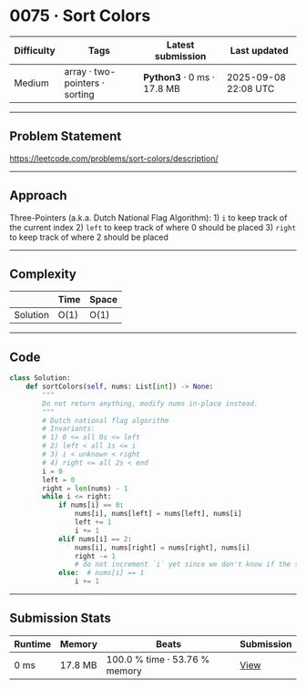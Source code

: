 # 0075 · Sort Colors

| Difficulty | Tags | Latest submission | Last updated |
| --- | --- | --- | --- |
| Medium | array · two-pointers · sorting | **Python3** · 0 ms · 17.8 MB | 2025-09-08 22:08 UTC |

---

## Problem Statement
https://leetcode.com/problems/sort-colors/description/

---

## Approach
Three-Pointers (a.k.a. Dutch National Flag Algorithm): 1) `i` to keep track of the current index 2) `left` to keep track of where 0 should be placed 3) `right` to keep track of where 2 should be placed

---

## Complexity
| | Time | Space |
|---|---|---|
| Solution | O(1) | O(1) |

---

## Code

```python
class Solution:
    def sortColors(self, nums: List[int]) -> None:
        """
        Do not return anything, modify nums in-place instead.
        """
        # Dutch national flag algorithm
        # Invariants: 
        # 1) 0 <= all 0s <= left  
        # 2) left < all 1s <= i 
        # 3) i < unknown < right
        # 4) right <= all 2s < end
        i = 0
        left = 0
        right = len(nums) - 1
        while i <= right:
            if nums[i] == 0:
                nums[i], nums[left] = nums[left], nums[i]
                left += 1
                i += 1
            elif nums[i] == 2:
                nums[i], nums[right] = nums[right], nums[i]
                right -= 1
                # do not increment `i` yet since we don't know if the swapped element is 0 yet
            else:  # nums[i] == 1
                i += 1

```

---

## Submission Stats
| Runtime | Memory | Beats | Submission |
| --- | --- | --- | --- |
| 0 ms | 17.8 MB | 100.0 % time · 53.76 % memory | [View](https://leetcode.com/problems/sort-colors/submissions/1764322733/) |
